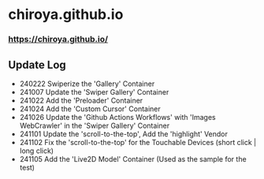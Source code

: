 # chiroya.github.io

### https://chiroya.github.io/

## Update Log
- 240222 Swiperize the 'Gallery' Container
- 241007 Update the 'Swiper Gallery' Container
- 241022 Add the 'Preloader' Container
- 241024 Add the 'Custom Cursor' Container
- 241026 Update the 'Github Actions Workflows' with 'Images WebCrawler' in the 'Swiper Gallery' Container
- 241101 Update the 'scroll-to-the-top', Add the 'highlight' Vendor
- 241102 Fix the 'scroll-to-the-top' for the Touchable Devices (short click | long click)
- 241105 Add the 'Live2D Model' Container (Used as the sample for the test)
